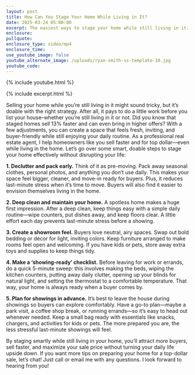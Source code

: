 ```yaml
---
layout: post
title: How Can You Stage Your Home While Living in It?
date: 2025-03-24 05:00:00
excerpt: The easiest ways to stage your home while still living in it.
enclosure:
pullquote:
enclosure_type: video/mp4
enclosure_time:
use_youtube_image: false
youtube_alternate_image: /uploads/ryan-smith-ss-template-10.jpg
youtube_code:
---
```

{% include youtube.html %}

{% include excerpt.html %}

Selling your home while you’re still living in it might sound tricky, but it’s doable with the right strategy. After all, it pays to do a little work before you list your house–whether you’re still living in it or not. Did you know that staged homes sell 13% faster and can even bring in higher offers? With a few adjustments, you can create a space that feels fresh, inviting, and buyer-friendly while still enjoying your daily routine. As a professional real estate agent, I help homeowners like you sell faster and for top dollar—even while living in the home. Let’s go over some smart, doable steps to stage your home effectively without disrupting your life:

**1\. Declutter and pack early.** Think of it as pre-moving. Pack away seasonal clothes, personal photos, and anything you don’t use daily. This makes your space feel bigger, cleaner, and move-in ready for buyers. Plus, it reduces last-minute stress when it’s time to move. Buyers will also find it easier to envision themselves living in the home.

**2\. Deep clean and maintain your home.** A spotless home makes a huge first impression. After a deep clean, keep things easy with a simple daily routine—wipe counters, put dishes away, and keep floors clear. A little effort each day prevents last-minute stress before a showing.

**3\. Create a showroom feel.** Buyers love neutral, airy spaces. Swap out bold bedding or décor for light, inviting colors. Keep furniture arranged to make rooms feel open and welcoming. If you have kids or pets, store away extra toys and supplies to keep things tidy.

**4\. Make a ‘showing-ready’ checklist.** Before leaving for work or errands, do a quick 5-minute sweep: this involves making the beds, wiping the kitchen counters, putting away daily clutter, opening up your blinds for natural light, and setting the thermostat to a comfortable temperature. That way, your home is always ready when a buyer comes by.

**5\. Plan for showings in advance.** It’s best to leave the house during showings so buyers can explore comfortably. Have a go-to plan—maybe a park visit, a coffee shop break, or running errands—so it’s easy to head out whenever needed. Keep a small bag ready with essentials like snacks, chargers, and activities for kids or pets. The more prepared you are, the less stressful last-minute showings will feel.

By staging smartly while still living in your home, you’ll attract more buyers, sell faster, and maximize your sale price without turning your daily life upside down. If you want more tips on preparing your home for a top-dollar sale, let’s chat! Just call or email me with any questions. I look forward to hearing from you!